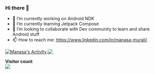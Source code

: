### Hi there 👋

- 🔭 I’m currently working on Android NDK
- 🌱 I’m currently learning Jetpack Compose
- 👯 I’m looking to collaborate with Dev community to learn and share Android stuff 
- 📫 How to reach me: https://www.linkedin.com/in/manasa-murali/ 


<a href="https://github.com/manasa-murali/manasa-murali">
  <img align="center" src="https://github-readme-stats.vercel.app/api?username=manasa-murali&show_icons=true&line_height=27&count_private=true&title_color=ffffff&text_color=c9cacc&icon_color=2bbc8a&bg_color=1d1f21" alt="Manasa's Activity" />
</a>

<a href="https://github.com/manasa-murali/manasa-murali">
  <img align="center" src="https://github-readme-stats.vercel.app/api/top-langs/?username=manasa-murali&hide=html,php&title_color=ffffff&text_color=c9cacc&icon_color=2bbc8a&bg_color=1d1f21" />
</a>


<p align="left"> 
  <b>Visitor count</b><br>
  <img src="https://profile-counter.glitch.me/manasa-murali/count.svg" />

